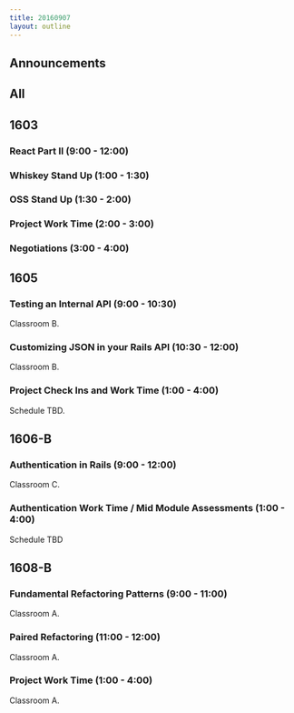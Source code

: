 ```yaml
---
title: 20160907
layout: outline
---
```


## Announcements

## All

## 1603

### React Part II (9:00 - 12:00)

### Whiskey Stand Up (1:00 - 1:30)

### OSS Stand Up (1:30 - 2:00)

### Project Work Time (2:00 - 3:00)

### Negotiations (3:00 - 4:00)


## 1605

### Testing an Internal API (9:00 - 10:30)

Classroom B.

### Customizing JSON in your Rails API (10:30 - 12:00)

Classroom B.

### Project Check Ins and Work Time (1:00 - 4:00)

Schedule TBD.


## 1606-B

### Authentication in Rails (9:00 - 12:00)

Classroom C.

### Authentication Work Time / Mid Module Assessments (1:00 - 4:00)

Schedule TBD


## 1608-B

### Fundamental Refactoring Patterns (9:00 - 11:00)

Classroom A.

### Paired Refactoring (11:00 - 12:00)

Classroom A.

### Project Work Time (1:00 - 4:00)

Classroom A.

